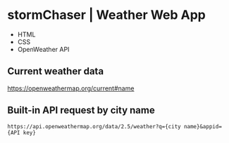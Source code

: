 # stormChaser | Weather Web App
- HTML
- CSS
- OpenWeather API

## Current weather data
https://openweathermap.org/current#name
## Built-in API request by city name
`https://api.openweathermap.org/data/2.5/weather?q={city name}&appid={API key}`